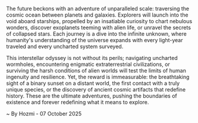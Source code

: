 
The future beckons with an adventure of unparalleled scale: traversing the cosmic ocean between planets and galaxies. Explorers will launch into the void aboard starships, propelled by an insatiable curiosity to chart nebulous wonders, discover exoplanets teeming with alien life, or unravel the secrets of collapsed stars. Each journey is a dive into the infinite unknown, where humanity's understanding of the universe expands with every light-year traveled and every uncharted system surveyed.

This interstellar odyssey is not without its perils; navigating uncharted wormholes, encountering enigmatic extraterrestrial civilizations, or surviving the harsh conditions of alien worlds will test the limits of human ingenuity and resilience. Yet, the reward is immeasurable: the breathtaking sight of a binary sunset on a distant world, the first contact with a truly unique species, or the discovery of ancient cosmic artifacts that redefine history. These are the ultimate adventures, pushing the boundaries of existence and forever redefining what it means to explore.

~ By Hozmi - 07 October 2025
